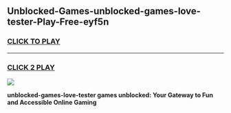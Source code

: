 
## Unblocked-Games-unblocked-games-love-tester-Play-Free-eyf5n
<h3>
<a href="https://premium76.site?title=unblocked-games-love-tester&ref=18A1">CLICK TO PLAY</a></h3>
<hr>

<h3>
<a href="https://premium76.site?title=unblocked-games-love-tester&ref=18A1">CLICK 2 PLAY</a>
  
</h3>

<a href="https://premium76.site?title=unblocked-games-love-tester&ref=18A1"><img src="https://clearcache.store/games.png"></a>


**unblocked-games-love-tester games unblocked: Your Gateway to Fun and Accessible Online Gaming**
